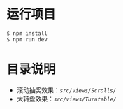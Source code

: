 <!--
 * @Author: Lee
 * @Date: 2023-01-11 11:35:52
 * @LastEditors: Lee
 * @LastEditTime: 2023-01-12 11:10:22
 * @Description:
-->

# 运行项目

```shell
$ npm install
$ npm run dev
```

# 目录说明

- 滚动抽奖效果：_`src/views/Scrolls/`_
- 大转盘效果：_`src/views/Turntable/`_
